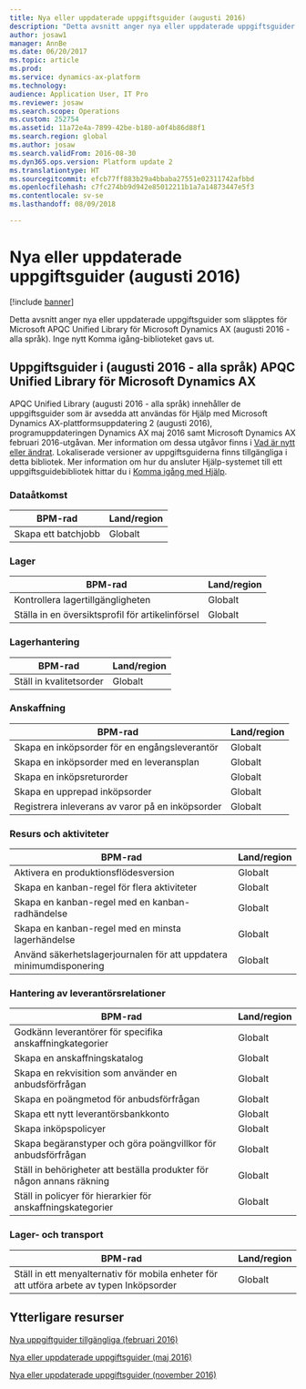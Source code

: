 ```yaml
---
title: Nya eller uppdaterade uppgiftsguider (augusti 2016)
description: "Detta avsnitt anger nya eller uppdaterade uppgiftsguider som släpptes för Microsoft APQC Unified Library för Microsoft Dynamics AX (augusti 2016 - alla språk). Inge nytt Komma igång-biblioteket gavs ut."
author: josaw1
manager: AnnBe
ms.date: 06/20/2017
ms.topic: article
ms.prod: 
ms.service: dynamics-ax-platform
ms.technology: 
audience: Application User, IT Pro
ms.reviewer: josaw
ms.search.scope: Operations
ms.custom: 252754
ms.assetid: 11a72e4a-7899-42be-b180-a0f4b86d88f1
ms.search.region: global
ms.author: josaw
ms.search.validFrom: 2016-08-30
ms.dyn365.ops.version: Platform update 2
ms.translationtype: HT
ms.sourcegitcommit: efcb77ff883b29a4bbaba27551e02311742afbbd
ms.openlocfilehash: c7fc274bb9d942e85012211b1a7a14873447e5f3
ms.contentlocale: sv-se
ms.lasthandoff: 08/09/2018

---
```


# <a name="new-or-updated-task-guides-august-2016"></a>Nya eller uppdaterade uppgiftsguider (augusti 2016)

[!include [banner](../includes/banner.md)]

Detta avsnitt anger nya eller uppdaterade uppgiftsguider som släpptes för Microsoft APQC Unified Library för Microsoft Dynamics AX (augusti 2016 - alla språk). Inge nytt Komma igång-biblioteket gavs ut.

<a name="task-guides-in-the-august-2016---all-languages-apqc-unified-library-for-microsoft-dynamics-ax"></a>Uppgiftsguider i (augusti 2016 - alla språk) APQC Unified Library för Microsoft Dynamics AX
---------------------------------------------------------------------------------------------------

APQC Unified Library (augusti 2016 - alla språk) innehåller de uppgiftsguider som är avsedda att användas för Hjälp med Microsoft Dynamics AX-plattformsuppdatering 2 (augusti 2016), programuppdateringen Dynamics AX maj 2016 samt Microsoft Dynamics AX februari 2016-utgåvan. Mer information om dessa utgåvor finns i [Vad är nytt eller ändrat](whats-new-changed.md). Lokaliserade versioner av uppgiftsguiderna finns tillgängliga i detta bibliotek. Mer information om hur du ansluter Hjälp-systemet till ett uppgiftsguidebibliotek hittar du i [Komma igång med Hjälp](help-overview.md).

### <a name="data-access"></a>Dataåtkomst

| BPM-rad           | Land/region |
|--------------------|----------------|
| Skapa ett batchjobb | Globalt         |

### <a name="inventory"></a>Lager

| BPM-rad                                | Land/region |
|-----------------------------------------|----------------|
| Kontrollera lagertillgängligheten         | Globalt         |
| Ställa in en översiktsprofil för artikelinförsel | Globalt         |

### <a name="inventory-management"></a>Lagerhantering

| BPM-rad              | Land/region |
|-----------------------|----------------|
| Ställ in kvalitetsorder | Globalt         |

### <a name="procurement"></a>Anskaffning

| BPM-rad                                          | Land/region |
|---------------------------------------------------|----------------|
| Skapa en inköpsorder för en engångsleverantör   | Globalt         |
| Skapa en inköpsorder med en leveransplan  | Globalt         |
| Skapa en inköpsreturorder                    | Globalt         |
| Skapa en upprepad inköpsorder                    | Globalt         |
| Registrera inleverans av varor på en inköpsorder | Globalt         |

### <a name="resource-and-activities"></a>Resurs och aktiviteter

| BPM-rad                                                | Land/region |
|---------------------------------------------------------|----------------|
| Aktivera en produktionsflödesversion                      | Globalt         |
| Skapa en kanban-regel för flera aktiviteter            | Globalt         |
| Skapa en kanban-regel med en kanban-radhändelse          | Globalt         |
| Skapa en kanban-regel med en minsta lagerhändelse        | Globalt         |
| Använd säkerhetslagerjournalen för att uppdatera minimumdisponering | Globalt         |

### <a name="supplier-relationship-management"></a>Hantering av leverantörsrelationer

| BPM-rad                                                           | Land/region |
|--------------------------------------------------------------------|----------------|
| Godkänn leverantörer för specifika anskaffningkategorier                | Globalt         |
| Skapa en anskaffningskatalog                                       | Globalt         |
| Skapa en rekvisition som använder en anbudsförfrågan                              | Globalt         |
| Skapa en poängmetod för anbudsförfrågan                                   | Globalt         |
| Skapa ett nytt leverantörsbankkonto                                       | Globalt         |
| Skapa inköpspolicyer                                         | Globalt         |
| Skapa begäranstyper och göra poängvillkor för anbudsförfrågan            | Globalt         |
| Ställ in behörigheter att beställa produkter för någon annans räkning | Globalt         |
| Ställ in policyer för hierarkier för anskaffningskategorier               | Globalt         |

### <a name="warehouse-and-transportation"></a>Lager- och transport

| BPM-rad                                                                    | Land/region |
|-----------------------------------------------------------------------------|----------------|
| Ställ in ett menyalternativ för mobila enheter för att utföra arbete av typen Inköpsorder | Globalt         |



<a name="additional-resources"></a>Ytterligare resurser
--------

[Nya uppgiftguider tillgängliga (februari 2016)](new-task-guides-available-february-2016.md)

[Nya eller uppdaterade uppgiftsguider (maj 2016)](new-updated-task-guides-available-may-2016.md)

[Nya eller uppdaterade uppgiftsguider (november 2016)](new-task-guides-november-2016.md)




